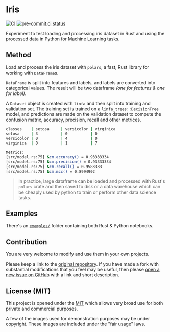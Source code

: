 <!--
 Copyright (c) 2023 Victor I. Afolabi

 This software is released under the MIT License.
 https://opensource.org/licenses/MIT
-->

# Iris

[![CI](https://github.com/victor-iyi/iris/actions/workflows/ci.yml/badge.svg)](https://github.com/victor-iyi/iris/actions/workflows/ci.yml)
[![pre-commit.ci status](https://results.pre-commit.ci/badge/github/victor-iyi/iris/main.svg)](https://results.pre-commit.ci/latest/github/victor-iyi/iris/main)

Experiment to test loading and processing iris dataset in Rust and using the
processed data in Python for Machine Learning tasks.

## Method

Load and process the  iris dataset with `polars`, a fast, Rust library for
working with `DataFrame`s.

`DataFrame` is split into features and labels, and labels are converted into
categorical values. The result will be two dataframe *(one for features & one
for label)*.

A `Dataset` object is created with `linfa` and then split into training and
validation set. The training set is trained on a `linfa_trees::DecisionTree` model,
and predictions are made on the validation dataset to compute the confusion matrix,
accuracy, precision, recall and other metrices.

```sh
classes    | setosa     | versicolor | virginica
setosa     | 3          | 0          | 0
versicolor | 0          | 4          | 0
virginica  | 0          | 1          | 7

Metrics:
[src/model.rs:75] &cm.accuracy() = 0.93333334
[src/model.rs:75] &cm.precision() = 0.93333334
[src/model.rs:75] &cm.recall() = 0.9583333
[src/model.rs:75] &cm.mcc() = 0.8994902
```

> In practice, large dataframe can be loaded and processed with Rust's `polars`
> crate and then saved to disk or a data warehouse which can be cheaply used by
> python to train or perform other data science tasks.

## Examples

There's an [`examples/`] folder containing both Rust & Python notebooks.

[`examples/`]: ./examples/

## Contribution

You are very welcome to modify and use them in your own projects.

Please keep a link to the [original repository]. If you have made a fork with
substantial modifications that you feel may be useful, then please [open a new
issue on GitHub][issues] with a link and short description.

## License (MIT)

This project is opened under the [MIT][license] which allows very
broad use for both private and commercial purposes.

A few of the images used for demonstration purposes may be under copyright.
These images are included under the "fair usage" laws.

[original repository]: https://github.com/victor-iyi/iris
[issues]: https://github.com/victor-iyi/iris/issues
[license]: ./LICENSE
